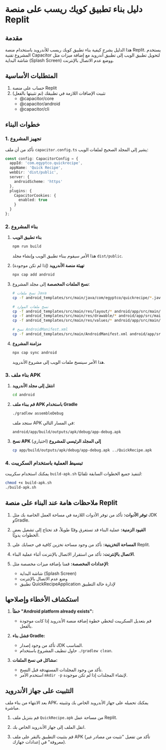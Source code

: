 # دليل بناء تطبيق كويك ريسب على منصة Replit

## مقدمة

هذا الدليل يشرح كيفية بناء تطبيق كويك ريسب للأندرويد باستخدام منصة Replit. يستخدم المشروع تقنية Capacitor لتحويل تطبيق الويب إلى تطبيق أندرويد مع إضافة ميزات مثل شاشة البداية (Splash Screen) ووضع عدم الاتصال بالإنترنت.

## المتطلبات الأساسية

1. حساب على منصة Replit
2. تثبيت الإضافات اللازمة في تطبيقك (تم تثبيتها بالفعل)
   - @capacitor/core
   - @capacitor/android
   - @capacitor/cli

## خطوات البناء

### 1. تجهيز المشروع

تأكد من أن ملف `capacitor.config.ts` يشير إلى المجلد الصحيح لملفات الويب:

```typescript
const config: CapacitorConfig = {
  appId: 'com.egyptco.quickrecipe',
  appName: 'Quick Recipe',
  webDir: 'dist/public',
  server: {
    androidScheme: 'https'
  },
  plugins: {
    CapacitorCookies: {
      enabled: true
    }
  }
};
```

### 2. بناء المشروع

1. **بناء تطبيق الويب**

   ```bash
   npm run build
   ```

   هذا الأمر سيقوم ببناء تطبيق الويب وإنشاء مجلد `dist/public`.

2. **تهيئة منصة الأندرويد** (إذا لم تكن موجودة)

   ```bash
   npx cap add android
   ```

3. **نسخ الملفات المخصصة** إلى مجلد المشروع:

   ```bash
   # نسخ ملفات Java
   cp -f android_templates/src/main/java/com/egyptco/quickrecipe/*.java android/app/src/main/java/com/egyptco/quickrecipe/
   
   # نسخ ملفات الموارد
   cp -f android_templates/src/main/res/layout/* android/app/src/main/res/layout/
   cp -f android_templates/src/main/res/drawable/* android/app/src/main/res/drawable/
   cp -f android_templates/src/main/res/values/* android/app/src/main/res/values/
   
   # نسخ AndroidManifest.xml
   cp -f android_templates/src/main/AndroidManifest.xml android/app/src/main/AndroidManifest.xml
   ```

4. **مزامنة المشروع**

   ```bash
   npx cap sync android
   ```

   هذا الأمر سينسخ ملفات الويب إلى مشروع الأندرويد.

### 3. بناء ملف APK

1. **انتقل إلى مجلد الأندرويد**

   ```bash
   cd android
   ```

2. **قم ببناء ملف APK باستخدام Gradle**

   ```bash
   ./gradlew assembleDebug
   ```

   ستجد ملف APK في المسار التالي:
   
   ```
   android/app/build/outputs/apk/debug/app-debug.apk
   ```

3. **نسخ APK إلى المجلد الرئيسي للمشروع** (اختياري)

   ```bash
   cp app/build/outputs/apk/debug/app-debug.apk ../QuickRecipe.apk
   ```

### 4. تبسيط العملية باستخدام السكريبت

يمكنك استخدام سكريبت `build-apk.sh` لتنفيذ جميع الخطوات السابقة تلقائيًا:

```bash
chmod +x build-apk.sh
./build-apk.sh
```

## ملاحظات هامة عند البناء على منصة Replit

1. **توفر الأدوات:** تأكد من توفر الأدوات اللازمة في مساحة العمل الخاصة بك مثل JDK وGradle.

2. **القيود الزمنية:** عملية البناء قد تستغرق وقتًا طويلاً، قد تحتاج إلى تشغيل بعض الخطوات يدويًا.

3. **المساحة التخزينية:** تأكد من وجود مساحة تخزين كافية في حسابك على Replit.

4. **الاتصال بالإنترنت:** تأكد من استقرار الاتصال بالإنترنت أثناء عملية البناء.

5. **الإعدادات المخصصة:** قمنا بإضافة ميزات مخصصة مثل:
   - شاشة البداية (Splash Screen)
   - وضع عدم الاتصال بالإنترنت
   - تطبيق QuickRecipeApplication لإدارة حالة التطبيق

## استكشاف الأخطاء وإصلاحها

1. **خطأ "Android platform already exists":**
   - قم بتعديل السكريبت لتخطي خطوة إضافة منصة الأندرويد إذا كانت موجودة بالفعل.

2. **فشل بناء Gradle:**
   - تأكد من وجود إصدار JDK المناسب.
   - حاول تنظيف المشروع باستخدام `./gradlew clean`.

3. **مشاكل في نسخ الملفات:**
   - تأكد من وجود المجلدات المستهدفة قبل النسخ.
   - استخدم الأمر `mkdir -p` لإنشاء المجلدات إذا لم تكن موجودة.

## التثبيت على جهاز الأندرويد

بعد الانتهاء من بناء ملف APK، يمكنك تحميله على جهاز الأندرويد الخاص بك وتثبيته مباشرة.

1. قم بتنزيل ملف `QuickRecipe.apk` من مساحة عمل Replit.

2. انقل الملف إلى جهاز الأندرويد الخاص بك.

3. قم بتثبيت التطبيق بالنقر على ملف APK (تأكد من تفعيل "تثبيت من مصادر غير معروفة" في إعدادات جهازك).